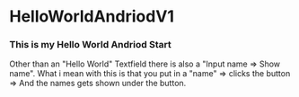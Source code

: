 # HelloWorldAndriodV1
### This is my Hello World Andriod Start

Other than an "Hello World" Textfield there is also a "Input name => Show name". 
What i mean with this is that you put in a "name" => clicks the button => And the names gets shown under the button.
